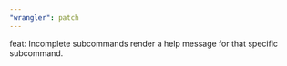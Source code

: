 ```yaml
---
"wrangler": patch
---
```


feat: Incomplete subcommands render a help message for that specific subcommand.
